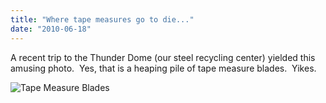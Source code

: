 ```yaml
---
title: "Where tape measures go to die..."
date: "2010-06-18"
---
```


A recent trip to the Thunder Dome (our steel recycling center) yielded this amusing photo.  Yes, that is a heaping pile of tape measure blades.  Yikes.

![Tape Measure Blades](../images/tape-measures.jpg)
